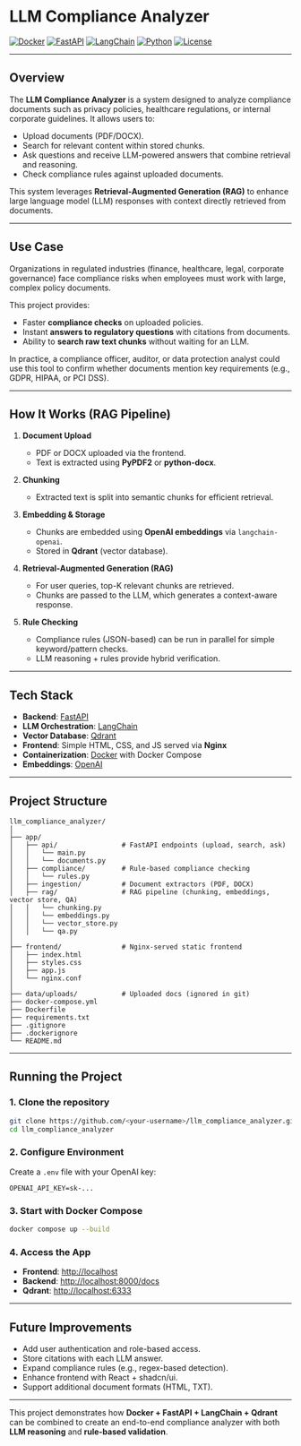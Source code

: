 # LLM Compliance Analyzer

[![Docker](https://img.shields.io/badge/Docker-2496ED?logo=docker\&logoColor=white)](https://www.docker.com/)
[![FastAPI](https://img.shields.io/badge/FastAPI-009688?logo=fastapi\&logoColor=white)](https://fastapi.tiangolo.com/)
[![LangChain](https://img.shields.io/badge/LangChain-1A1A1A?logo=chainlink\&logoColor=white)](https://www.langchain.com/)
[![Python](https://img.shields.io/badge/Python-3.9%2B-blue?logo=python\&logoColor=white)](https://www.python.org/)
[![License](https://img.shields.io/badge/License-MIT-green.svg)](LICENSE)

---

## Overview

The **LLM Compliance Analyzer** is a system designed to analyze compliance documents such as privacy policies, healthcare regulations, or internal corporate guidelines. It allows users to:

* Upload documents (PDF/DOCX).
* Search for relevant content within stored chunks.
* Ask questions and receive LLM-powered answers that combine retrieval and reasoning.
* Check compliance rules against uploaded documents.

This system leverages **Retrieval-Augmented Generation (RAG)** to enhance large language model (LLM) responses with context directly retrieved from documents.

---

## Use Case

Organizations in regulated industries (finance, healthcare, legal, corporate governance) face compliance risks when employees must work with large, complex policy documents.

This project provides:

* Faster **compliance checks** on uploaded policies.
* Instant **answers to regulatory questions** with citations from documents.
* Ability to **search raw text chunks** without waiting for an LLM.

In practice, a compliance officer, auditor, or data protection analyst could use this tool to confirm whether documents mention key requirements (e.g., GDPR, HIPAA, or PCI DSS).

---

## How It Works (RAG Pipeline)

1. **Document Upload**

   * PDF or DOCX uploaded via the frontend.
   * Text is extracted using **PyPDF2** or **python-docx**.

2. **Chunking**

   * Extracted text is split into semantic chunks for efficient retrieval.

3. **Embedding & Storage**

   * Chunks are embedded using **OpenAI embeddings** via `langchain-openai`.
   * Stored in **Qdrant** (vector database).

4. **Retrieval-Augmented Generation (RAG)**

   * For user queries, top-K relevant chunks are retrieved.
   * Chunks are passed to the LLM, which generates a context-aware response.

5. **Rule Checking**

   * Compliance rules (JSON-based) can be run in parallel for simple keyword/pattern checks.
   * LLM reasoning + rules provide hybrid verification.

---

## Tech Stack

* **Backend**: [FastAPI](https://fastapi.tiangolo.com/)
* **LLM Orchestration**: [LangChain](https://www.langchain.com/)
* **Vector Database**: [Qdrant](https://qdrant.tech/)
* **Frontend**: Simple HTML, CSS, and JS served via **Nginx**
* **Containerization**: [Docker](https://www.docker.com/) with Docker Compose
* **Embeddings**: [OpenAI](https://platform.openai.com/)

---

## Project Structure

```
llm_compliance_analyzer/
│
├── app/
│   ├── api/                # FastAPI endpoints (upload, search, ask)
│   │   └── main.py
│   │   └── documents.py
│   ├── compliance/         # Rule-based compliance checking
│   │   └── rules.py
│   ├── ingestion/          # Document extractors (PDF, DOCX)
│   ├── rag/                # RAG pipeline (chunking, embeddings, vector store, QA)
│   │   └── chunking.py
│   │   └── embeddings.py
│   │   └── vector_store.py
│   │   └── qa.py
│
├── frontend/               # Nginx-served static frontend
│   ├── index.html
│   ├── styles.css
│   ├── app.js
│   └── nginx.conf
│
├── data/uploads/           # Uploaded docs (ignored in git)
├── docker-compose.yml
├── Dockerfile
├── requirements.txt
├── .gitignore
├── .dockerignore
└── README.md
```

---

## Running the Project

### 1. Clone the repository

```bash
git clone https://github.com/<your-username>/llm_compliance_analyzer.git
cd llm_compliance_analyzer
```

### 2. Configure Environment

Create a `.env` file with your OpenAI key:

```env
OPENAI_API_KEY=sk-...
```

### 3. Start with Docker Compose

```bash
docker compose up --build
```

### 4. Access the App

* **Frontend**: [http://localhost](http://localhost)
* **Backend**: [http://localhost:8000/docs](http://localhost:8000/docs)
* **Qdrant**: [http://localhost:6333](http://localhost:6333)

---

## Future Improvements

* Add user authentication and role-based access.
* Store citations with each LLM answer.
* Expand compliance rules (e.g., regex-based detection).
* Enhance frontend with React + shadcn/ui.
* Support additional document formats (HTML, TXT).

---

This project demonstrates how **Docker + FastAPI + LangChain + Qdrant** can be combined to create an end-to-end compliance analyzer with both **LLM reasoning** and **rule-based validation**.
